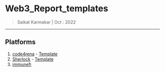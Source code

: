 # Web3_Report_templates

> Saikat Karmakar | Oct : 2022

---

## Platforms 
1. [code4rena](https://code4rena.com/) - [Template](code4rena/report.md)
2. [Sherlock](https://app.sherlock.xyz/) - [Template](Sherlock/Issue.md)
3. [immunefi](https://immunefi.com/)
